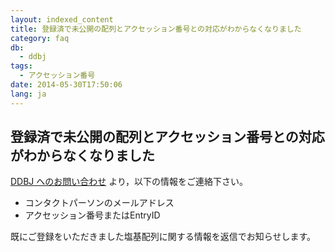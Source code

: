 ```yaml
---
layout: indexed_content
title: 登録済で未公開の配列とアクセッション番号との対応がわからなくなりました
category: faq
db:
  - ddbj
tags: 
  - アクセッション番号
date: 2014-05-30T17:50:06
lang: ja
---
```


## 登録済で未公開の配列とアクセッション番号との対応がわからなくなりました

<p><a href="/contact-ddbj.html#to-ddbj">DDBJ へのお問い合わせ</a> より，以下の情報をご連絡下さい。</p>
<ul>
  <li>コンタクトパーソンのメールアドレス</li>
  <li>アクセッション番号またはEntryID</li>
</ul>
<p>既にご登録をいただきました塩基配列に関する情報を返信でお知らせします。</p>
